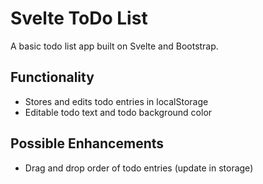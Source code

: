 # Svelte ToDo List
A basic todo list app built on Svelte and Bootstrap.

## Functionality
- Stores and edits todo entries in localStorage
- Editable todo text and todo background color

## Possible Enhancements
- Drag and drop order of todo entries (update in storage)
